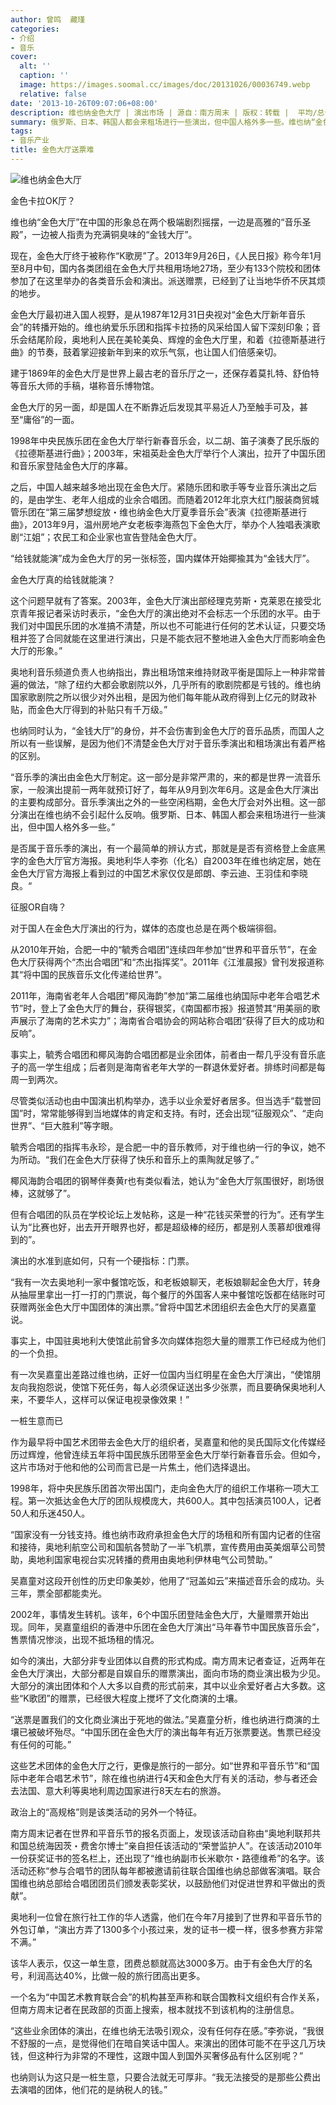 ```yaml
---
author: 曾鸣  藏瑾
categories:
- 介绍
- 音乐
cover:
  alt: ''
  caption: ''
  image: https://images.soomal.cc/images/doc/20131026/00036749.webp
  relative: false
date: '2013-10-26T09:07:06+08:00'
description: 维也纳金色大厅 | 演出市场 | 源自：南方周末 | 版权：转载 |  平均/总评分：08.71/61
summary: 俄罗斯、日本、韩国人都会来租场进行一些演出，但中国人格外多一些。维也纳“金色大厅”在中国的形象总在两个极端剧烈摇摆，一边是高雅的“音乐圣殿”，一边被人指责为充满铜臭味的“金钱大厅”。现在，金色大厅终于被称作“K歌房”了……
tags:
- 音乐产业
title: 金色大厅送票难
---
```


![维也纳金色大厅](https://images.soomal.cc/images/doc/20131026/00036749.webp)





金色卡拉OK厅？

维也纳“金色大厅”在中国的形象总在两个极端剧烈摇摆，一边是高雅的“音乐圣殿”，一边被人指责为充满铜臭味的“金钱大厅”。

现在，金色大厅终于被称作“K歌房”了。2013年9月26日，《人民日报》称今年1月至8月中旬，国内各类团组在金色大厅共租用场地27场，至少有133个院校和团体参加了在这里举办的各类音乐会和演出。派送赠票，已经到了让当地华侨不厌其烦的地步。

金色大厅最初进入国人视野，是从1987年12月31日央视对“金色大厅新年音乐会”的转播开始的。维也纳爱乐乐团和指挥卡拉扬的风采给国人留下深刻印象；音乐会结尾阶段，奥地利人民在美轮美奂、辉煌的金色大厅里，和着《拉德斯基进行曲》的节奏，鼓着掌迎接新年到来的欢乐气氛，也让国人们倍感亲切。

建于1869年的金色大厅是世界上最古老的音乐厅之一，还保存着莫扎特、舒伯特等音乐大师的手稿，堪称音乐博物馆。

金色大厅的另一面，却是国人在不断靠近后发现其平易近人乃至触手可及，甚至“庸俗”的一面。

1998年中央民族乐团在金色大厅举行新春音乐会，以二胡、笛子演奏了民乐版的《拉德斯基进行曲》；2003年，宋祖英赴金色大厅举行个人演出，拉开了中国乐团和音乐家登陆金色大厅的序幕。

之后，中国人越来越多地出现在金色大厅。紧随乐团和歌手等专业音乐演出之后的，是由学生、老年人组成的业余合唱团。而随着2012年北京大红门服装商贸城管乐团在“第三届梦想绽放・维也纳金色大厅夏季音乐会”表演《拉德斯基进行曲》，2013年9月，温州房地产女老板李海燕包下金色大厅，举办个人独唱表演歌剧“江姐”；农民工和企业家也宣告登陆金色大厅。

“给钱就能演”成为金色大厅的另一张标签，国内媒体开始揶揄其为“金钱大厅”。

金色大厅真的给钱就能演？

这个问题早就有了答案。2003年，金色大厅演出部经理克劳斯・克莱恩在接受北京青年报记者采访时表示，“金色大厅的演出绝对不会标志一个乐团的水平。由于我们对中国民乐团的水准搞不清楚，所以也不可能进行任何的艺术认证，只要交场租并签了合同就能在这里进行演出，只是不能衣冠不整地进入金色大厅而影响金色大厅的形象。”

奥地利音乐频道负责人也纳指出，靠出租场馆来维持财政平衡是国际上一种非常普遍的做法，“除了纽约大都会歌剧院以外，几乎所有的歌剧院都是亏钱的。维也纳国家歌剧院之所以很少对外出租，是因为他们每年能从政府得到上亿元的财政补贴，而金色大厅得到的补贴只有千万级。”

也纳同时认为，“金钱大厅”的身份，并不会伤害到金色大厅的音乐品质，而国人之所以有一些误解，是因为他们不清楚金色大厅对于音乐季演出和租场演出有着严格的区别。

“音乐季的演出由金色大厅制定。这一部分是非常严肃的，来的都是世界一流音乐家，一般演出提前一两年就预订好了，每年从9月到次年6月。这是金色大厅演出的主要构成部分。音乐季演出之外的一些空闲档期，金色大厅会对外出租。这一部分演出在维也纳不会引起什么反响。俄罗斯、日本、韩国人都会来租场进行一些演出，但中国人格外多一些。”

是否属于音乐季的演出，有一个最简单的辨认方式，那就是是否有资格登上金底黑字的金色大厅官方海报。奥地利华人李弥（化名）自2003年在维也纳定居，她在金色大厅官方海报上看到过的中国艺术家仅仅是郎朗、李云迪、王羽佳和李晓良。“

征服OR自嗨？

对于国人在金色大厅演出的行为，媒体的态度也总是在两个极端徘徊。

从2010年开始，合肥一中的“毓秀合唱团”连续四年参加“世界和平音乐节”，在金色大厅获得两个“杰出合唱团”和“杰出指挥奖”。2011年《江淮晨报》曾刊发报道称其“将中国的民族音乐文化传递给世界”。

2011年，海南省老年人合唱团“椰风海韵”参加“第二届维也纳国际中老年合唱艺术节”时，登上了金色大厅的舞台，获得银奖，《南国都市报》报道赞其“用美丽的歌声展示了海南的艺术实力”；海南省合唱协会的网站称合唱团“获得了巨大的成功和反响”。

事实上，毓秀合唱团和椰风海韵合唱团都是业余团体，前者由一帮几乎没有音乐底子的高一学生组成；后者则是海南省老年大学的一群退休爱好者。排练时间都是每周一到两次。

尽管类似活动也由中国演出机构举办，选手以业余爱好者居多。但当选手“载誉回国”时，常常能够得到当地媒体的肯定和支持。有时，还会出现“征服观众”、“走向世界”、“巨大胜利”等字眼。

毓秀合唱团的指挥韦永珍，是合肥一中的音乐教师，对于维也纳一行的争议，她不为所动。“我们在金色大厅获得了快乐和音乐上的熏陶就足够了。”

椰风海韵合唱团的钢琴伴奏黄r也有类似看法，她认为“金色大厅氛围很好，剧场很棒，这就够了”。

但有合唱团的队员在学校论坛上发帖称，这是一种“花钱买荣誉的行为”。还有学生认为“比赛也好，出去开开眼界也好，都是超级棒的经历，都是别人羡慕却很难得到的”。

演出的水准到底如何，只有一个硬指标：门票。

“我有一次去奥地利一家中餐馆吃饭，和老板娘聊天，老板娘聊起金色大厅，转身从抽屉里拿出一打一打的门票说，每个餐厅的外国客人来中餐馆吃饭都在结账时可获赠两张金色大厅中国团体的演出票。”曾将中国艺术团组织去金色大厅的吴嘉童说。

事实上，中国驻奥地利大使馆此前曾多次向媒体抱怨大量的赠票工作已经成为他们的一个负担。

有一次吴嘉童出差路过维也纳，正好一位国内当红明星在金色大厅演出，“使馆朋友向我抱怨说，使馆下死任务，每人必须保证送出多少张票，而且要确保奥地利人来，不要华人，这样可以保证电视录像效果！”

一桩生意而已

作为最早将中国艺术团带去金色大厅的组织者，吴嘉童和他的吴氏国际文化传媒经历过辉煌，他曾连续五年将中国民族乐团带至金色大厅举行新春音乐会。但如今，这片市场对于他和他的公司而言已是一片焦土，他们选择退出。

1998年，将中央民族乐团首次带出国门，走向金色大厅的组织工作堪称一项大工程。第一次抵达金色大厅的团队规模庞大，共600人。其中包括演员100人，记者50人和乐迷450人。

“国家没有一分钱支持。维也纳市政府承担金色大厅的场租和所有国内记者的住宿和接待，奥地利航空公司和国航各赞助了一半飞机票，宣传费用由英美烟草公司赞助，奥地利国家电视台实况转播的费用由奥地利伊林电气公司赞助。”

吴嘉童对这段开创性的历史印象美妙，他用了“冠盖如云”来描述音乐会的成功。头三年，票全部都能卖光。

2002年，事情发生转机。该年，6个中国乐团登陆金色大厅，大量赠票开始出现。同年，吴嘉童组织的香港中乐团在金色大厅演出“马年春节中国民族音乐会”，售票情况惨淡，出现不抵场租的情况。

如今的演出，大部分非专业团体以自费的形式构成。南方周末记者查证，近两年在金色大厅演出，大部分都是自娱自乐的赠票演出，面向市场的商业演出极为少见。大部分的演出团体和个人大多以自费的形式前来，其中以业余爱好者占大多数。这些“K歌团”的赠票，已经很大程度上搅坏了文化商演的土壤。

“送票是置我们的文化商业演出于死地的做法。”吴嘉童分析，维也纳进行商演的土壤已被破坏殆尽。“中国乐团在金色大厅的演出每年有近万张票要送。售票已经没有任何的可能。”

这些艺术团体的金色大厅之行，更像是旅行的一部分。如“世界和平音乐节”和“国际中老年合唱艺术节”，除在维也纳进行4天和金色大厅有关的活动，参与者还会去法国、意大利等奥地利周边国家进行8天左右的旅游。

政治上的“高规格”则是该类活动的另外一个特征。

南方周末记者在世界和平音乐节的报名页面上，发现该活动自称由“奥地利联邦共和国总统海因茨・费舍尔博士”亲自担任该活动的“荣誉监护人”。在该活动2010年一份获奖证书的签名栏上，还出现了“维也纳副市长米歇尔・路德维希”的名字。该活动还称“参与合唱节的团队每年都被邀请前往联合国维也纳总部做客演唱。联合国维也纳总部给合唱团团员们颁发表彰奖状，以鼓励他们对促进世界和平做出的贡献”。

奥地利一位曾在旅行社工作的华人透露，他们在今年7月接到了世界和平音乐节的外包订单，“演出方弄了1300多个小孩过来，发的证书一模一样，很多参赛方非常不满。”

该华人表示，仅这一单生意，团费总额就高达3000多万。由于有金色大厅的名号，利润高达40%，比做一般的旅行团高出更多。

一个名为“中国艺术教育联合会”的机构甚至声称和联合国教科文组织有合作关系，但南方周末记者在民政部的页面上搜索，根本就找不到该机构的注册信息。

“这些业余团体的演出，在维也纳无法吸引观众，没有任何存在感。”李弥说，“我很不舒服的一点，是觉得他们在暗自笑话中国人。来演出的团体可能不在乎这几万块钱，但这种行为非常的不理性，这跟中国人到国外买奢侈品有什么区别呢？”

也纳则认为这只是一桩生意，只要合法就无可厚非。“我无法接受的是那些公费出去演唱的团体，他们花的是纳税人的钱。”